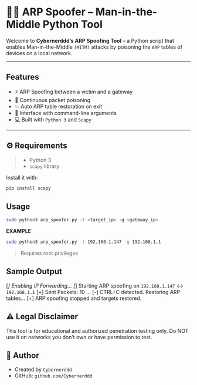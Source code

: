 # 🕵️‍♂️ ARP Spoofer – Man-in-the-Middle Python Tool

Welcome to **Cybernerddd’s ARP Spoofing Tool** – a Python script that enables Man-in-the-Middle `(MITM)` attacks by poisoning the `ARP` tables of devices on a local network.

---

## Features

- ⚡ ARP Spoofing between a victim and a gateway
- 🔁 Continuous packet poisoning
- 💥 Auto ARP table restoration on exit
- 🔧 Interface with command-line arguments
- 💻 Built with `Python 3` and `Scapy`

---

## ⚙️ Requirements

> - Python 3
> - `scapy` library

Install it with:

```bash
pip install scapy
```

## Usage
```bash
sudo python3 arp_spoofer.py -t <target_ip> -g <gateway_ip>
```
**EXAMPLE**
```bash
sudo python3 arp_spoofer.py -t 192.168.1.147 -g 192.168.1.1
```
> Requires root privileges

## Sample Output
[*] Enabling IP Forwarding...
[*] Starting ARP spoofing on `192.168.1.147` <-> `192.168.1.1`
[+] Sent Packets: 10
...
[-] CTRL+C detected. Restoring ARP tables...
[+] ARP spoofing stopped and targets restored.

## ⚠️ Legal Disclaimer
This tool is for educational and authorized penetration testing only.
Do NOT use it on networks you don’t own or have permission to test.


## 🙌 Author
- Created by `Cybernerddd`
- GitHub: `github.com/Cybernerddd`
